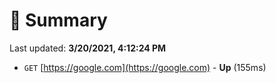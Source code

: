 # 📖 Summary
Last updated: **3/20/2021, 4:12:24 PM**

- `GET` [https://google.com](https://google.com) - **Up** (155ms)
